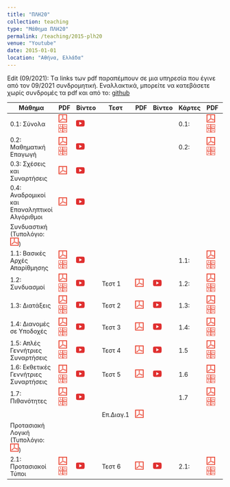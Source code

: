 ```yaml
---
title: "ΠΛΗ20"
collection: teaching
type: "Μάθημα ΠΛΗ20"
permalink: /teaching/2015-plh20
venue: "Youtube"
date: 2015-01-01
location: "Αθήνα, Ελλάδα"
---
```


Edit (09/2021): Tα links των pdf παραπέμπουν σε μια υπηρεσία που έγινε από τον 09/2021 συνδρομητική. Εναλλακτικά, μπορείτε να κατεβάσετε χωρίς συνδρομές τα pdf και από το: [github](https://github.com/psounis/notes)

| Μάθημα | PDF | Βίντεο | Τεστ | PDF | Βίντεο | Κάρτες | PDF | Βίντεο|
| --- | --- | --- | --- | --- | --- | --- | --- | --- |
| 0.1: Σύνολα | <a href="https://www.slideshare.net/DimitrisPsounis/20-01" target="_blank"><img src="/images/pdf20.png"></a> <a href="https://www.slideshare.net/DimitrisPsounis/20-01-53306275" target="_blank"><img src="/images/pdf4.png"></a> | <a href="https://www.youtube.com/watch?v=HYJi0aPTJNQ&list=PLLMmbOLFy25FLqq8a1t8ZneSkgtmk_ofP" target="_blank"><img src="/images/youtube20.png"></a> | | | | 0.1: | <a href="https://www.slideshare.net/DimitrisPsounis/20-52973320" target="_blank"><img src="/images/pdf20.png"></a> <a href="https://www.slideshare.net/DimitrisPsounis/20-01-53306274" target="_blank"><img src="/images/pdf4.png"></a> | <a href="https://www.youtube.com/watch?v=Q1H76o4TxVo&list=PLLMmbOLFy25FEtrV44Q0qbqvAlYNsZyvF" target="_blank"><img src="/images/youtube20.png"></a> | 
| 0.2: Μαθηματική Επαγωγή | <a href="https://www.slideshare.net/DimitrisPsounis/20-02-50940105" target="_blank"><img src="/images/pdf20.png"></a> <a href="https://www.slideshare.net/DimitrisPsounis/20-02-53306948" target="_blank"><img src="/images/pdf4.png"></a> | <a href="https://www.youtube.com/watch?v=SKnG5RpHT9Q&list=PLLMmbOLFy25H3FlRq9JPz28wnWgZE8G2N" target="_blank"><img src="/images/youtube20.png"></a> | | | | 0.2: | <a href="https://www.slideshare.net/DimitrisPsounis/20-52974510" target="_blank"><img src="/images/pdf20.png"></a> <a href="https://www.slideshare.net/DimitrisPsounis/20-02-53306947" target="_blank"><img src="/images/pdf4.png"></a> | <a href="https://www.youtube.com/watch?v=1bSqgyKbuSw&list=PLLMmbOLFy25HEP-FscF_JgaMewGPSRACQ" target="_blank"><img src="/images/youtube20.png"></a> | 
| 0.3: Σχέσεις και Συναρτήσεις | <a href="https://www.slideshare.net/DimitrisPsounis/20-03-50940111" target="_blank"><img src="/images/pdf20.png"></a> | <a href="https://www.youtube.com/watch?v=TAl9HTcQxAk&list=PLLMmbOLFy25Fuqj2M_Q1_jSdlig57HucC" target="_blank"><img src="/images/youtube20.png"></a> | | | |
| 0.4: Αναδρομικοί και Επαναληπτικοί Αλγόριθμοι | <a href="https://www.slideshare.net/DimitrisPsounis/20-04" target="_blank"><img src="/images/pdf20.png"></a> | <a href="https://www.youtube.com/watch?v=QZRvRlGvoNs&list=PLLMmbOLFy25G-0SQmoq236t5EtfPuj-F2" target="_blank"><img src="/images/youtube20.png"></a> | | | |
| Συνδυαστική (Τυπολόγιο: <a href="https://www.slideshare.net/DimitrisPsounis/20-54058590" target="_blank"><img src="/images/pdf20.png"></a>) |  |  |  |  |  |  |  |  |
| 1.1: Βασικές Αρχές Απαρίθμησης | <a href="https://www.slideshare.net/DimitrisPsounis/20-11-50940112" target="_blank"><img src="/images/pdf20.png"></a> <a href="https://www.slideshare.net/DimitrisPsounis/20-11-53307232" target="_blank"><img src="/images/pdf4.png"></a> | <a href="https://www.youtube.com/watch?v=6-Tj_4bvl_I&list=PLLMmbOLFy25HzksZ5k6uZcFugT79vk-U5" target="_blank"><img src="/images/youtube20.png"></a> | | | | 1.1: | <a href="https://www.slideshare.net/DimitrisPsounis/20-52469360" target="_blank"><img src="/images/pdf20.png"></a> <a href="https://www.slideshare.net/DimitrisPsounis/20-11-53307228" target="_blank"><img src="/images/pdf4.png"></a> | 
| 1.2: Συνδυασμοί | <a href="https://www.slideshare.net/DimitrisPsounis/20-12-50940115" target="_blank"><img src="/images/pdf20.png"></a> <a href="https://www.slideshare.net/DimitrisPsounis/20-12-53307354" target="_blank"><img src="/images/pdf4.png"></a> | <a href="https://www.youtube.com/watch?v=iW4Z-YKTINw&list=PLLMmbOLFy25GwDvE0qqPAakMj0m661RLL" target="_blank"><img src="/images/youtube20.png"></a> | Τεστ 1 | <a href="https://www.slideshare.net/DimitrisPsounis/20-1-52348445" target="_blank"><img src="/images/pdf20.png"></a> | <a href="https://www.youtube.com/watch?v=fp2G8d4kXPg&list=PLLMmbOLFy25Envi7K4dKjeimw5AVRePzc" target="_blank"><img src="/images/youtube20.png"></a> | 1.2: | <a href="https://www.slideshare.net/DimitrisPsounis/20-52563524" target="_blank"><img src="/images/pdf20.png"></a> <a href="https://www.slideshare.net/DimitrisPsounis/20-12-53307347" target="_blank"><img src="/images/pdf4.png"></a> | <a href="https://www.youtube.com/watch?v=nHlS3uig5Kk&list=PLLMmbOLFy25EBihHTBuS_D41Fn-QgyyYo" target="_blank"><img src="/images/youtube20.png"></a> |
| 1.3: Διατάξεις |<a href="https://www.slideshare.net/DimitrisPsounis/20-13-50988954" target="_blank"><img src="/images/pdf20.png"></a> <a href="https://www.slideshare.net/DimitrisPsounis/20-13-53309303" target="_blank"><img src="/images/pdf4.png"></a> | <a href="https://www.youtube.com/watch?v=Es-CAeJAjcU&list=PLLMmbOLFy25H7Sa32Rb1Wr4dxwaw1-Vbs" target="_blank"><img src="/images/youtube20.png"></a> | Τεστ 2| <a href="https://www.slideshare.net/DimitrisPsounis/20-2-50940113" target="_blank"><img src="/images/pdf20.png"></a> | <a href="https://www.youtube.com/watch?v=FyEBxpgsZls&list=PLLMmbOLFy25FnNkHfPGXYe6vVbVYJx0q8" target="_blank"><img src="/images/youtube20.png"></a> | 1.3: | <a href="https://www.slideshare.net/DimitrisPsounis/20-13-53309429" target="_blank"><img src="/images/pdf20.png"></a> <a href="https://www.slideshare.net/DimitrisPsounis/20-13-53309299" target="_blank"><img src="/images/pdf4.png"></a>	| <a href="https://www.youtube.com/watch?v=Q4-QJf68yEE&list=PLLMmbOLFy25GDj0-TFwqNEFI-1TALiluj" target="_blank"><img src="/images/youtube20.png"></a> |
| 1.4: Διανομές σε Υποδοχές | <a href="https://www.slideshare.net/DimitrisPsounis/20-14" target="_blank"><img src="/images/pdf20.png"></a> <a href="https://www.slideshare.net/DimitrisPsounis/20-14-53318782" target="_blank"><img src="/images/pdf4.png"></a> | <a href="https://www.youtube.com/watch?v=SMz8M_yu88k&list=PLLMmbOLFy25FtQKiBIVaAjnrNr7EiILwa" target="_blank"><img src="/images/youtube20.png"></a>| Τεστ 3 | <a href="https://www.slideshare.net/DimitrisPsounis/20-3-50988944" target="_blank"><img src="/images/pdf20.png"></a> | <a href="https://www.youtube.com/watch?v=LvNoyzyZakc&list=PLLMmbOLFy25HJXTwOTS02Zszy3-3UaXVl" target="_blank"><img src="/images/youtube20.png"></a> | 1.4: | <a href="https://www.slideshare.net/DimitrisPsounis/20-14-53318774" target="_blank"><img src="/images/pdf20.png"></a> <a href="https://www.slideshare.net/DimitrisPsounis/20-14-53318771" target="_blank"><img src="/images/pdf4.png"></a> | <a href="https://www.youtube.com/watch?v=IaFWq1z-IqM&list=PLLMmbOLFy25HeWpMJzwVXu76UStsV0K9d" target="_blank"><img src="/images/youtube20.png"></a>
| 1.5: Απλές Γεννήτριες Συναρτήσεις | <a href="https://www.slideshare.net/DimitrisPsounis/20-15-51032388" target="_blank"><img src="/images/pdf20.png"></a> <a href="https://www.slideshare.net/DimitrisPsounis/20-15-53524471" target="_blank"><img src="/images/pdf4.png"></a> | <a href="https://www.youtube.com/watch?v=-yGD4OrD0S4&list=PLLMmbOLFy25HSIJC8v_WaeOz-b1lxQj37" target="_blank"><img src="/images/youtube20.png"></a> | Τεστ 4 | <a href="https://www.slideshare.net/DimitrisPsounis/20-4-51014842" target="_blank"><img src="/images/pdf20.png"></a> | <a href="https://www.youtube.com/watch?v=se5P1Yn264c&list=PLLMmbOLFy25GU1HxRTj-vl200ci3vN6jo" target="_blank"><img src="/images/youtube20.png"></a> | 1.5 | <a href="https://www.slideshare.net/DimitrisPsounis/20-15-53524463" target="_blank"><img src="/images/pdf20.png"></a> <a href="https://www.slideshare.net/DimitrisPsounis/20-15-53524462" target="_blank"><img src="/images/pdf4.png"></a> | <a href="https://www.youtube.com/watch?v=7uHjd2QCLuY&list=PLLMmbOLFy25FWQ0xMFh0AAep6NTPMJDTW" target="_blank"><img src="/images/youtube20.png"></a> |
| 1.6: Εκθετικές Γεννήτριες Συναρτήσεις | <a href="https://www.slideshare.net/DimitrisPsounis/20-16" target="_blank"><img src="/images/pdf20.png"></a> <a href="https://www.slideshare.net/DimitrisPsounis/20-16-53752993" target="_blank"><img src="/images/pdf4.png"></a> | <a href="https://www.youtube.com/watch?v=SMz8M_yu88k&list=PLLMmbOLFy25FtQKiBIVaAjnrNr7EiILwa" target="_blank"><img src="/images/youtube20.png"></a> | Τεστ 5	| <a href="https://www.slideshare.net/DimitrisPsounis/20-5-51032389" target="_blank"><img src="/images/pdf20.png"></a> | <a href="https://www.youtube.com/watch?v=8diFCLH_Nfs&list=PLLMmbOLFy25HAuKlV8O9svCNaAd_UiEQZ" target="_blank"><img src="/images/youtube20.png"></a> | 1.6 | <a href="https://www.slideshare.net/DimitrisPsounis/20-16-53752984" target="_blank"><img src="/images/pdf20.png"></a> <a href="https://www.slideshare.net/DimitrisPsounis/20-16-53752988" target="_blank"><img src="/images/pdf4.png"></a> | <a href="https://www.youtube.com/watch?v=n8ibO4wr9-w&list=PLLMmbOLFy25G5XryMrcisSFujFLm40iLx" target="_blank"><img src="/images/youtube20.png"></a> |
| 1.7: Πιθανότητες | <a href="https://www.slideshare.net/DimitrisPsounis/20-17-51307300" target="_blank"><img src="/images/pdf20.png"></a> <a href="https://www.slideshare.net/DimitrisPsounis/20-17-53785824" target="_blank"><img src="/images/pdf4.png"></a> | <a href="https://www.youtube.com/watch?v=KOUB_m4SfMA&list=PLLMmbOLFy25HUvrVM6SAjrgf4S_fokjYV" target="_blank"><img src="/images/youtube20.png"></a> | | | | 1.7 | <a href="https://www.slideshare.net/DimitrisPsounis/20-17-53785820" target="_blank"><img src="/images/pdf20.png"></a> <a href="https://www.slideshare.net/DimitrisPsounis/20-17-53785819" target="_blank"><img src="/images/pdf4.png"></a> | <a href="https://www.youtube.com/watch?v=rJRGXWkFPn0&list=PLLMmbOLFy25Hcx4GMyUEegRcrsGb44NKe" target="_blank"><img src="/images/youtube20.png"></a> |
| | | | Επ.Διαγ.1 | <a href="https://www.slideshare.net/DimitrisPsounis/20-1-53986580" target="_blank"><img src="/images/pdf20.png"></a> | | | | |
| Προτασιακή Λογική (Τυπολόγιο: <a href="https://www.slideshare.net/DimitrisPsounis/20-2-54761458" target="_blank"><img src="/images/pdf20.png"></a>) |
| 2.1: Προτασιακοί Τύποι | <a href="https://www.slideshare.net/DimitrisPsounis/20-21-51111073" target="_blank"><img src="/images/pdf20.png"></a> <a href="https://www.slideshare.net/DimitrisPsounis/20-21-54063389" target="_blank"><img src="/images/pdf4.png"></a> | <a href="https://www.youtube.com/watch?v=YzVgpB8YKLY&list=PLLMmbOLFy25HoHRo4t-YoSjjI3CBp-is8" target="_blank"><img src="/images/youtube20.png"></a> | Τεστ 6 | <a href="https://www.slideshare.net/DimitrisPsounis/20-6-51059566" target="_blank"><img src="/images/pdf20.png"></a> | <a href="https://www.youtube.com/watch?v=7OYnodQ7xPc&list=PLLMmbOLFy25HVElT2sh99wjDBSSbp5mru" target="_blank"><img src="/images/youtube20.png"></a> | 2.1: | <a href="https://www.slideshare.net/DimitrisPsounis/20-21-54062440" target="_blank"><img src="/images/pdf20.png"></a> <a href="https://www.slideshare.net/DimitrisPsounis/20-21-54062438" target="_blank"><img src="/images/pdf4.png"></a> | <a href="https://www.youtube.com/watch?v=j_Mn6weUkM0&list=PLLMmbOLFy25Ec1shKSdZYQ-BaOqw3hw9h" target="_blank"><img src="/images/youtube20.png"></a> |


